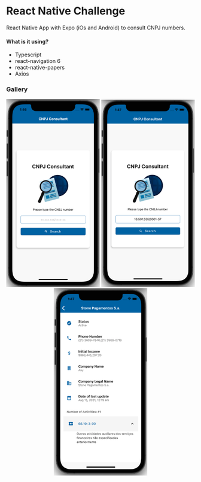 # **React Native Challenge**

React Native App with Expo (iOs and Android) to consult CNPJ numbers.

#### **What is it using?**

- Typescript
- react-navigation 6
- react-native-papers
- Axios

### **Gallery**

<p float="left" align="center">
  <img src="gallery/01_.png" width=250 />
  <img src="gallery/02_.png" width=250 />
  <img src="gallery/03_.png" width=250 />
</p>
